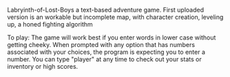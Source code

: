 Labryinth-of-Lost-Boys
a text-based adventure game.
First uploaded version is an workable but incomplete map, with character creation, leveling up, a honed fighting algorithm

To play: 
The game will work best if you enter words in lower case without getting cheeky. 
When prompted with any option that has numbers associated with your choices, the program is expecting you to enter a number. 
You can type "player" at any time to check out your stats or inventory or high scores. 
